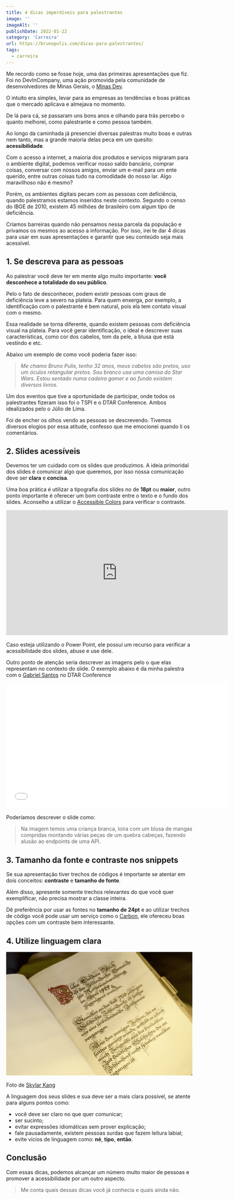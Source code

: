 ```yaml
---
title: 4 dicas imperdíveis para palestrantes
image: ''
imageAlt: ''
publishDate: 2022-01-22
category: 'Carreira'
url: https://brunopulis.com/dicas-para-palestrantes/
tags:
  - carreira
---
```


Me recordo como se fosse hoje, uma das primeiras apresentações que fiz. Foi no DevInCompany, uma ação promovida pela comunidade de desenvolvedores de Minas Gerais, o [Minas Dev](https://minasdev.org/).

O intuito era simples, levar para as empresas as tendências e boas práticas que o mercado aplicava e almejava no momento.

De lá para cá, se passaram uns bons anos e olhando para trás percebo o quanto melhorei, como palestrante e como pessoa também.

Ao longo da caminhada já presenciei diversas palestras muito boas e outras nem tanto, mas a grande maioria delas peca em um quesito: **acessibilidade**.

Com o acesso a internet, a maioria dos produtos e serviços migraram para o ambiente digital, podemos verificar nosso saldo bancário, comprar coisas, conversar com nossos amigos, enviar um e-mail para um ente querido, entre outras coisas tudo na comodidade do nosso lar. Algo maravilhoso não é mesmo?

Porém, os ambientes digitais pecam com as pessoas com deficiência, quando palestramos estamos inseridos neste contexto. Segundo o censo do IBGE de 2010, existem 45 milhões de brasileiro com algum tipo de deficiência.

Criamos barreiras quando não pensamos nessa parcela da população e privamos os mesmos ao acesso a informação. Por isso, irei te dar 4 dicas para usar em suas apresentações e garantir que seu conteúdo seja mais acessível.

## 1\. Se descreva para as pessoas

Ao palestrar você deve ter em mente algo muito importante: **você desconhece a totalidade do seu público**.

Pelo o fato de desconhecer, podem existir pessoas com graus de deficiência leve a severo na plateia. Para quem enxerga, por exemplo, a identificação com o palestrante é bem natural, pois ela tem contato visual com o mesmo.

Essa realidade se torna diferente, quando existem pessoas com deficiência visual na plateia. Para você gerar identificação, o ideal e descrever suas características, como cor dos cabelos, tom da pele, a blusa que está vestindo e etc.

Abaixo um exemplo de como você poderia fazer isso:

> _Me chamo Bruno Pulis, tenho 32 anos, meus cabelos são pretos, uso um óculos retangular pretos. Sou branco usa uma camisa do Star Wars. Estou sentado numa cadeira gamer e ao fundo existem diversos livros._

Um dos eventos que tive a oportunidade de participar, onde todos os palestrantes fizeram isso foi o TSPI e o DTAR Conference. Ambos idealizados pelo o Júlio de Lima.

Foi de encher os olhos vendo as pessoas se descrevendo. Tivemos diversos elogios por essa atitude, confesso que me emocionei quando li os comentários.

## 2\. Slides acessíveis

Devemos ter um cuidado com os slides que produzimos. A ideia primoridal dos slides é comunicar algo que queremos, por isso nossa comunicação deve ser **clara** e **concisa**.

Uma boa prática é utilizar a tipografia dos slides no de **18pt** ou **maior**, outro ponto importante é oferecer um bom contraste entre o texto e o fundo dos slides. Aconselho a utilizar o [Accessible Colors](https://accessible-colors.com/) para verificar o contraste.

<iframe loading="lazy" title="Como validar contraste com o Accessible Colors" width="600" height="338" src="https://www.youtube.com/embed/sGwijH-rVHo?feature=oembed" frameborder="0" allow="accelerometer; autoplay; clipboard-write; encrypted-media; gyroscope; picture-in-picture; web-share" referrerpolicy="strict-origin-when-cross-origin" allowfullscreen=""></iframe>

Caso esteja utilizando o Power Point, ele possuí um recurso para verificar a acessibilidade dos slides, abuse e use dele.

Outro ponto de atenção seria descrever as imagens pelo o que elas representam no contexto do slide. O exemplo abaixo é da minha palestra com o [Gabriel Santos](https://www.linkedin.com/in/gabriel-santoss/) no DTAR Conference

<iframe loading="lazy" title="Mitigando incosistências em API Rest através de testes de retrocompatibilidade " id="talk_frame_720434" class="speakerdeck-iframe" src="//speakerdeck.com/player/796871486acf45aa9822d4fe9e92aec8" width="600" height="337" style="aspect-ratio:600/337; border:0; padding:0; margin:0; background:transparent;" frameborder="0" allowtransparency="true" allowfullscreen="allowfullscreen"></iframe>

Poderíamos descrever o slide como:

> Na imagem temos uma criança branca, loira com um blusa de mangas compridas montando várias peças de um quebra cabeças, fazendo alusão ao endpoints de uma API.

## 3\. Tamanho da fonte e contraste nos snippets

Se sua apresentação tiver trechos de códigos é importante se atentar em dois conceitos: **contraste** e **tamanho de fonte**.

Além disso, apresente somente trechos relevantes do que você quer exemplificar, não precisa mostrar a classe inteira.

Dê preferência por usar as fontes no **tamanho de 24pt** e ao utilizar trechos de código você pode usar um serviço como o [Carbon](https://carbon.now.sh/), ele ofereceu boas opções com um contraste bem interessante.

## 4\. Utilize linguagem clara

![](images/linguagem.png)

Foto de [Skylar Kang](https://www.pexels.com/pt-br/foto/texto-6207365/)

A linguagem dos seus slides e sua deve ser a mais clara possível, se atente para alguns pontos como:

- você deve ser claro no que quer comunicar;
- ser sucinto;
- evitar expressões idiomáticas sem prover explicação;
- fale pausadamente, existem pessoas surdas que fazem leitura labial;
- evite vícios de linguagem como: **né**, **tipo**, **então**.

## Conclusão

Com essas dicas, podemos alcançar um número muito maior de pessoas e promover a acessibilidade por um outro aspecto.

> Me conta quais dessas dicas você já conhecia e quais ainda não.

